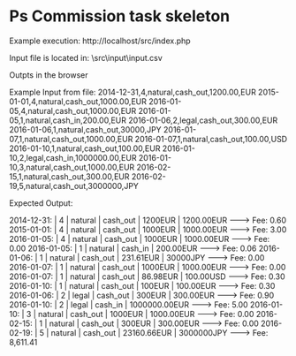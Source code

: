 # Ps Commission task skeleton

Example execution:
http://localhost/src/index.php

Input file is located in: 
\\src\input\input.csv

Outpts in the browser


Example Input from file:
2014-12-31,4,natural,cash_out,1200.00,EUR
2015-01-01,4,natural,cash_out,1000.00,EUR
2016-01-05,4,natural,cash_out,1000.00,EUR
2016-01-05,1,natural,cash_in,200.00,EUR
2016-01-06,2,legal,cash_out,300.00,EUR
2016-01-06,1,natural,cash_out,30000,JPY
2016-01-07,1,natural,cash_out,1000.00,EUR
2016-01-07,1,natural,cash_out,100.00,USD
2016-01-10,1,natural,cash_out,100.00,EUR
2016-01-10,2,legal,cash_in,1000000.00,EUR
2016-01-10,3,natural,cash_out,1000.00,EUR
2016-02-15,1,natural,cash_out,300.00,EUR
2016-02-19,5,natural,cash_out,3000000,JPY


Expected Output:

2014-12-31:  |  4  |  natural |  cash_out  |  1200EUR   |   1200.00EUR   ---> Fee: 0.60
2015-01-01:  |  4  |  natural |  cash_out  |  1000EUR   |   1000.00EUR   ---> Fee: 3.00
2016-01-05:  |  4  |  natural |  cash_out  |  1000EUR   |   1000.00EUR   ---> Fee: 0.00
2016-01-05:  |  1  |  natural |  cash_in  |  200.00EUR   ---> Fee: 0.06
2016-01-06:  |  1  |  natural |  cash_out  |  231.61EUR   |   30000JPY   ---> Fee: 0.00
2016-01-07:  |  1  |  natural |  cash_out  |  1000EUR   |   1000.00EUR   ---> Fee: 0.00
2016-01-07:  |  1  |  natural |  cash_out  |  86.98EUR   |   100.00USD   ---> Fee: 0.30
2016-01-10:  |  1  |  natural |  cash_out  |  100EUR   |   100.00EUR   ---> Fee: 0.30
2016-01-06:  |  2  |  legal |  cash_out  |  300EUR   |   300.00EUR   ---> Fee: 0.90
2016-01-10:  |  2  |  legal |  cash_in  |  1000000.00EUR   ---> Fee: 5.00
2016-01-10:  |  3  |  natural |  cash_out  |  1000EUR   |   1000.00EUR   ---> Fee: 0.00
2016-02-15:  |  1  |  natural |  cash_out  |  300EUR   |   300.00EUR   ---> Fee: 0.00
2016-02-19:  |  5  |  natural |  cash_out  |  23160.66EUR   |   3000000JPY   ---> Fee: 8,611.41
